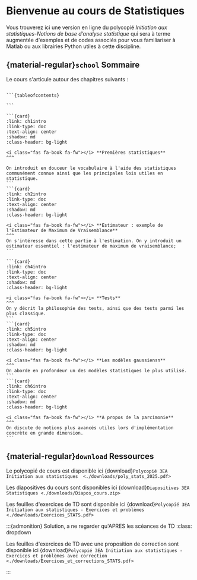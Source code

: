 # Bienvenue au cours de Statistiques

Vous trouverez ici une version en ligne du polycopié *Initiation aux statistiques-Notions de base d’analyse statistique* qui sera à terme augmentée d'exemples et de codes associés pour vous familiariser à Matlab ou aux librairies Python utiles à cette discipline.


## {material-regular}`school` Sommaire

Le cours s'articule autour des chapitres suivants :
````{admonition} Sommaire

```{tableofcontents}
    
```
````
````{card-carousel} 3
```{card} 
:link: ch1intro
:link-type: doc
:text-align: center 
:shadow: md 
:class-header: bg-light

<i class="fas fa-book fa-fw"></i> **Premières statistiques**
^^^

On introduit en douceur le vocabulaire à l'aide des statistiques communément connue ainsi que les principales lois utiles en statistique.
```
```{card} 
:link: ch2intro
:link-type: doc
:text-align: center 
:shadow: md 
:class-header: bg-light

<i class="fas fa-book fa-fw"></i> **Estimateur : exemple de l'Estimateur de Maximum de Vraisemblance**
^^^
On s'intéresse dans cette partie à l'estimation. On y introduit un estimateur essentiel : l'estimateur de maximum de vraisemblance;
```

```{card} 
:link: ch4intro
:link-type: doc
:text-align: center 
:shadow: md 
:class-header: bg-light

<i class="fas fa-book fa-fw"></i> **Tests**
^^^
On y décrit la philosophie des tests, ainsi que des tests parmi les plus classique.
```
```{card} 
:link: ch5intro
:link-type: doc
:text-align: center 
:shadow: md 
:class-header: bg-light

<i class="fas fa-book fa-fw"></i> **Les modèles gaussiensn**
^^^
On aborde en profondeur un des modèles statistiques le plus utilisé.
```
```{card} 
:link: ch6intro
:link-type: doc
:text-align: center 
:shadow: md 
:class-header: bg-light

<i class="fas fa-book fa-fw"></i> **A propos de la parcimonie**
^^^
On discute de notions plus avancés utiles lors d'implémentation concrète en grande dimension.
```
````

## {material-regular}`download` Ressources

<i class="fas fa-file-pdf" style="color: red;"></i> Le polycopié de cours est disponible ici  {download}`Polycopié 3EA Initiation aux statistiques  <./downloads/poly_stats_2025.pdf>`

<i class="fas fa-file-pdf" style="color: red;"></i> Les diapositives du cours sont disponibles ici   {download}`Diapositives 3EA Statistiques <./downloads/Diapos_cours.zip>`

<i class="fas fa-file-pdf" style="color: red;"></i> Les feuilles d'exercices de TD sont disponible ici  {download}`Polycopié 3EA Initiation aux statistiques - Exercices et problèmes <./downloads/Exercices_STATS.pdf>`

:::{admonition} Solution, a ne regarder qu'APRES les scéances de TD
:class: dropdown

<i class="fas fa-file-pdf" style="color: red;"></i> Les feuilles d'exercices de TD avec une proposition de correction sont disponible ici  {download}`Polycopié 3EA Initiation aux statistiques - Exercices et problèmes avec correction <./downloads/Exercices_et_corrections_STATS.pdf>`

:::







